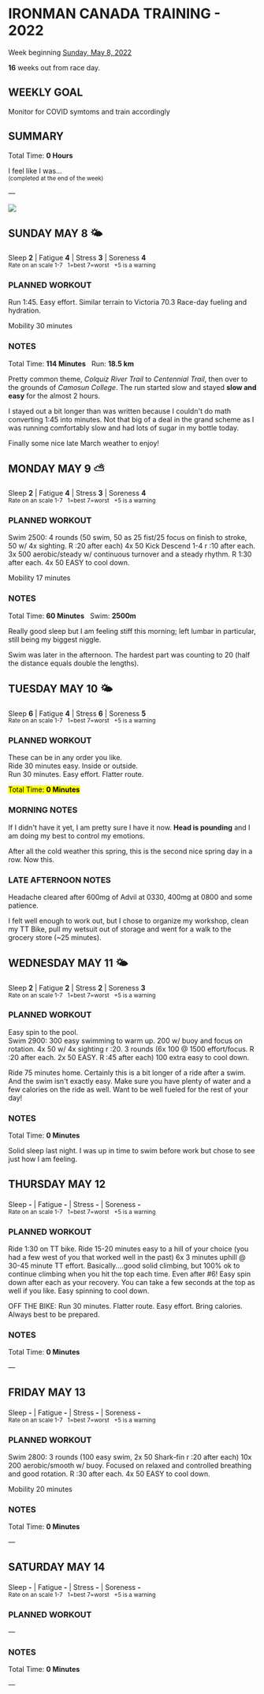 # IRONMAN CANADA TRAINING - 2022
Week beginning [Sunday, May 8, 2022](javascript:flick('sun');)

**16** weeks out from race day.

## WEEKLY GOAL
Monitor for COVID symtoms and train accordingly

## SUMMARY
Total Time: **0 Hours**

I feel like I was...
<br /><sup>(completed at the end of the week)</sup>

&mdash;

![](/assets/jpg/II-9x550.jpeg)

## SUNDAY MAY 8 🌤
Sleep **2** | Fatigue **4** | Stress **3** | Soreness **4**
<sup><br />Rate on an scale 1-7 &nbsp; 1=best 7=worst &nbsp; +5 is a warning</sup>

### PLANNED WORKOUT
Run 1:45. Easy effort. 
Similar terrain to Victoria 70.3
Race-day fueling and hydration.

Mobility 30 minutes

### NOTES
Total Time: **114 Minutes** &nbsp; Run: **18.5 km**

Pretty common theme, _Colquiz River Trail_ to _Centennial Trail_, then over to the grounds of _Camosun College_.  The run started slow and stayed **slow and easy** for the almost 2 hours.

I stayed out a bit longer than was written because I couldn't do math converting 1:45 into minutes.  Not that big of a deal in the grand scheme as I was running comfortably slow and had lots of sugar in my bottle today.

Finally some nice late March weather to enjoy!

<!---->
## MONDAY MAY 9 ⛅️
Sleep **2** | Fatigue **4** | Stress **3** | Soreness **4**
<sup><br />Rate on an scale 1-7 &nbsp; 1=best 7=worst &nbsp; +5 is a warning</sup>

### PLANNED WORKOUT
Swim 2500: 
4 rounds (50 swim, 50 as 25 fist/25 focus on finish to stroke, 50 w/ 4x sighting. R :20 after each)
4x 50 Kick Descend 1-4 r :10 after each.
3x 500 aerobic/steady w/ continuous turnover and a steady rhythm. R 1:30 after each.
4x 50 EASY to cool down.

Mobility 17 minutes

### NOTES
Total Time: **60 Minutes** &nbsp; Swim: **2500m** 

Really good sleep but I am feeling stiff this morning; left lumbar in particular, still being my biggest niggle.

Swim was later in the afternoon.  The hardest part was counting to 20 (half the distance equals double the lengths).
 
<!---->
## TUESDAY MAY 10 🌤
Sleep **6** | Fatigue **4** | Stress **6** | Soreness **5**
<sup><br />Rate on an scale 1-7 &nbsp; 1=best 7=worst &nbsp; +5 is a warning</sup>

### PLANNED WORKOUT
These can be in any order you like.  
Ride 30 minutes easy. Inside or outside.  
Run 30 minutes. Easy effort. Flatter route.

<mark>Total Time: **0 Minutes**</mark>

### MORNING NOTES
If I didn't have it yet, I am pretty sure I have it now.  **Head is pounding** and I am doing my best to control my emotions.  

After all the cold weather this spring, this is the second nice spring day in a row.  Now this.

### LATE AFTERNOON NOTES
Headache cleared after 600mg of Advil at 0330, 400mg at 0800 and some patience.

I felt well enough to work out, but I chose to organize my workshop, clean my TT Bike, pull my wetsuit out of storage and went for a walk to the grocery store (~25 minutes).

<!---->
## WEDNESDAY MAY 11 🌤
Sleep **2** | Fatigue **2** | Stress **2** | Soreness **3**
<sup><br />Rate on an scale 1-7 &nbsp; 1=best 7=worst &nbsp; +5 is a warning</sup>

### PLANNED WORKOUT
Easy spin to the pool.  
Swim 2900: 
300 easy swimming to warm up. 200 w/ buoy and focus on rotation. 4x 50 w/ 4x sighting r :20. 
3 rounds (6x 100 @ 1500 effort/focus. R :20 after each. 2x 50 EASY. R :45 after each)
100 extra easy to cool down.
 
Ride 75 minutes home. Certainly this is a bit longer of a ride after a swim. And the swim isn't exactly easy. 
Make sure you have plenty of water and a few calories on the ride as well. Want to be well fueled for the rest of your day!

### NOTES
Total Time: **0 Minutes**

Solid sleep last night.  I was up in time to swim before work but chose to see just how I am feeling.

<!---->
## THURSDAY MAY 12
Sleep **-** | Fatigue **-** | Stress **-** | Soreness **-**
<sup><br />Rate on an scale 1-7 &nbsp; 1=best 7=worst &nbsp; +5 is a warning</sup>

### PLANNED WORKOUT
Ride 1:30 on TT bike. 
Ride 15-20 minutes easy to a hill of your choice (you had a few west of you that worked well in the past) 
6x 3 minutes uphill @ 30-45 minute TT effort. Basically....good solid climbing, but 100% ok to continue climbing when you hit the top each time. Even after #6!
Easy spin down after each as your recovery. You can take a few seconds at the top as well if you like. 
Easy spinning to cool down.

OFF THE BIKE: 
Run 30 minutes. Flatter route. Easy effort. Bring calories. Always best to be prepared. 

### NOTES
Total Time: **0 Minutes**

&mdash;  

<!---->
## FRIDAY MAY 13
Sleep **-** | Fatigue **-** | Stress **-** | Soreness **-**
<sup><br />Rate on an scale 1-7 &nbsp; 1=best 7=worst &nbsp; +5 is a warning</sup>

### PLANNED WORKOUT
Swim 2800: 
3 rounds (100 easy swim, 2x 50 Shark-fin r :20 after each)
10x 200 aerobic/smooth w/ buoy. Focused on relaxed and controlled breathing and good rotation. R :30 after each.
4x 50 EASY to cool down.

Mobility 20 minutes

### NOTES
Total Time: **0 Minutes**

&mdash;  

<!---->
## SATURDAY MAY 14
Sleep **-** | Fatigue **-** | Stress **-** | Soreness **-**
<sup><br />Rate on an scale 1-7 &nbsp; 1=best 7=worst &nbsp; +5 is a warning</sup>

### PLANNED WORKOUT
&mdash;  

### NOTES
Total Time: **0 Minutes**

&mdash;  
